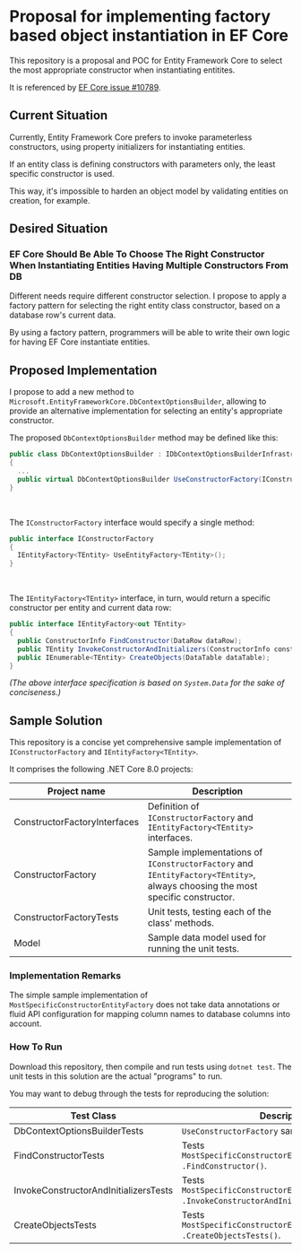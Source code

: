 # Proposal for implementing factory based object instantiation in EF Core

This repository is a proposal and POC for Entity Framework Core to select the most appropriate constructor when instantiating entitites.

It is referenced by [EF Core issue #10789](https://github.com/dotnet/efcore/issues/10789#issuecomment-2395688107).

## Current Situation

Currently, Entity Framework Core prefers to invoke parameterless constructors, using property initializers for instantiating entities.

If an entity class is defining constructors with parameters only, the least specific constructor is used.

This way, it's impossible to harden an object model by validating entities on creation, for example.

## Desired Situation

### EF Core Should Be Able To Choose The Right Constructor When Instantiating Entities Having Multiple Constructors From DB

Different needs require different constructor selection. I propose to apply a factory pattern for selecting the right entity class constructor, based on a database row's current data.

By using a factory pattern, programmers will be able to write their own logic for having EF Core instantiate entities.

## Proposed Implementation

I propose to add a new method to `Microsoft.EntityFrameworkCore.DbContextOptionsBuilder`, allowing to provide an alternative implementation for selecting an entity's appropriate constructor.

The proposed `DbContextOptionsBuilder` method may be defined like this:

```c#
public class DbContextOptionsBuilder : IDbContextOptionsBuilderInfrastructure
{
  ...
  public virtual DbContextOptionsBuilder UseConstructorFactory(IConstructorFactory constructorFactory);
}
```

<br/>

The `IConstructorFactory` interface would specify a single method:

```c#
public interface IConstructorFactory
{
  IEntityFactory<TEntity> UseEntityFactory<TEntity>();
}
```

<br/>

The `IEntityFactory<TEntity>` interface, in turn, would return a specific constructor per entity and current data row:

```c#
public interface IEntityFactory<out TEntity>
{
  public ConstructorInfo FindConstructor(DataRow dataRow);
  public TEntity InvokeConstructorAndInitializers(ConstructorInfo constructor, DataRow dataRow);
  public IEnumerable<TEntity> CreateObjects(DataTable dataTable);
}
```

_(The above interface specification is based on `System.Data` for the sake of conciseness.)_

## Sample Solution

This repository is a concise yet comprehensive sample implementation of `IConstructorFactory` and `IEntityFactory<TEntity>`.

It comprises the following .NET Core 8.0 projects:

|Project name|Description|
|-|-|
|ConstructorFactoryInterfaces|Definition of `IConstructorFactory` and `IEntityFactory<TEntity>` interfaces.|
|ConstructorFactory|Sample implementations of `IConstructorFactory` and `IEntityFactory<TEntity>`, always choosing the most specific constructor.|
|ConstructorFactoryTests|Unit tests, testing each of the class' methods.|
|Model|Sample data model used for running the unit tests.|

### Implementation Remarks

The simple sample implementation of `MostSpecificConstructorEntityFactory` does not take data annotations or fluid API configuration for mapping column names to database columns into account.

### How To Run

Download this repository, then compile and run tests using `dotnet test`. The unit tests in this solution are the actual "programs" to run.

You may want to debug through the tests for reproducing the solution:

|Test Class|Description|
|-|-|
|DbContextOptionsBuilderTests|`UseConstructorFactory` sample implementation.|
|FindConstructorTests| Tests `MostSpecificConstructorEntityFactory<TEntity>` `.FindConstructor()`.|
|InvokeConstructorAndInitializersTests|Tests `MostSpecificConstructorEntityFactory<TEntity>` `.InvokeConstructorAndInitializers()`.|
|CreateObjectsTests|Tests `MostSpecificConstructorEntityFactory<TEntity>` `.CreateObjectsTests()`.|